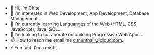 - 👋 Hi, I’m Chite
- 👀 I’m interested in Web Development, App Development, Database Management...
- 🌱 I’m currently learning Languanges of the Web (HTML, CSS, JavaScript), Java, SQL...
- 💞️ I’m looking to collaborate on building Progressive Web Apps...
- 📫 How to reach me email me c.munthali@icloud.com...
- ⚡ Fun fact: I'm a misfit...

<!---
Chite-17/Chite-17 is a ✨ special ✨ repository because its `README.md` (this file) appears on your GitHub profile.
You can click the Preview link to take a look at your changes.
--->
